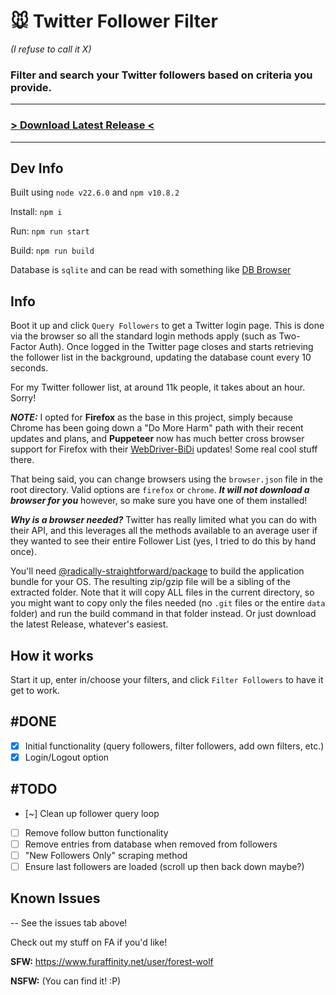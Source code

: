 # 🐭 Twitter Follower Filter 
*(I refuse to call it X)*

### Filter and search your Twitter followers based on criteria you provide.
---
### [> Download Latest Release <](https://github.com/SpottedSqueak/Twitter-Follower-Filter/releases)
---
## Dev Info
Built using `node v22.6.0` and `npm v10.8.2`

Install: `npm i`

Run: `npm run start`

Build: `npm run build`

Database is `sqlite` and can be read with something like [DB Browser](https://sqlitebrowser.org/)

## Info

Boot it up and click `Query Followers` to get a Twitter login page. This is done via the browser so all the standard login methods apply (such as Two-Factor Auth). Once logged in the Twitter page closes and starts retrieving the follower list in the background, updating the database count every 10 seconds.

For my Twitter follower list, at around 11k people, it takes about an hour. Sorry!

***NOTE:*** I opted for **Firefox** as the base in this project, simply because Chrome has been going down a "Do More Harm" path with their recent updates and plans, and **Puppeteer** now has much better cross browser support for Firefox with their [WebDriver-BiDi](https://pptr.dev/webdriver-bidi) updates! Some real cool stuff there.

That being said, you can change browsers using the `browser.json` file in the root directory. Valid options are `firefox` or `chrome`. ***It will not download a browser for you*** however, so make sure you have one of them installed!

***Why is a browser needed?*** Twitter has really limited what you can do with their API, and this leverages all the methods available to an average user if they wanted to see their entire Follower List (yes, I tried to do this by hand once).

You'll need [@radically-straightforward/package](https://github.com/radically-straightforward/radically-straightforward/tree/main/package) to build the application bundle for your OS. The resulting zip/gzip file will be a sibling of the extracted folder. Note that it will copy ALL files in the current directory, so you might want to copy only the files needed (no `.git` files or the entire `data` folder) and run the build command in that folder instead. Or just download the latest Release, whatever's easiest.


## How it works

Start it up, enter in/choose your filters, and click `Filter Followers` to have it get to work.

## #DONE

- [x] Initial functionality (query followers, filter followers, add own filters, etc.)
- [x] Login/Logout option

## #TODO

- [~] Clean up follower query loop
- [ ] Remove follow button functionality
- [ ] Remove entries from database when removed from followers
- [ ] "New Followers Only" scraping method
- [ ] Ensure last followers are loaded (scroll up then back down maybe?)

## Known Issues

-- See the issues tab above!

Check out my stuff on FA if you'd like!

**SFW:** https://www.furaffinity.net/user/forest-wolf

**NSFW:** (You can find it! :P)
